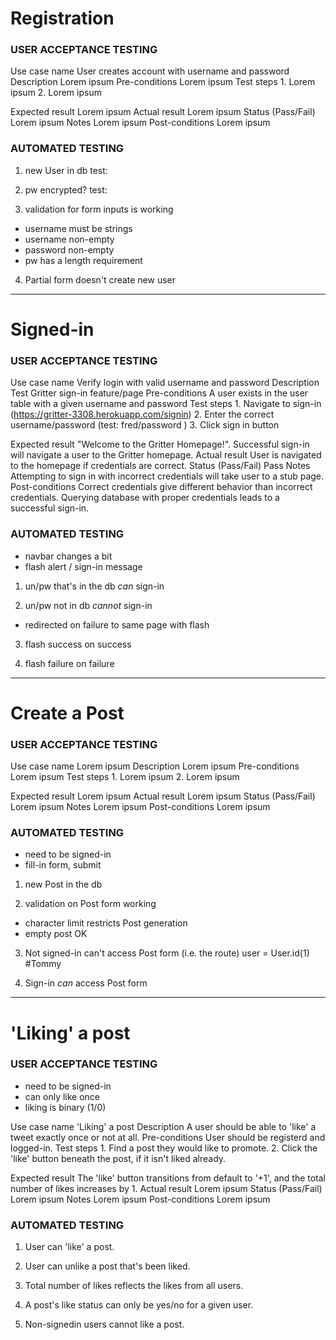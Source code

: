 
# Registration
### USER ACCEPTANCE TESTING
Use case name
    User creates account with username and password
Description
    Lorem ipsum
Pre-conditions
    Lorem ipsum
Test steps
    1. Lorem ipsum
    2. Lorem ipsum

Expected result
    Lorem ipsum
Actual result
    Lorem ipsum
Status (Pass/Fail)
    Lorem ipsum
Notes
    Lorem ipsum
Post-conditions
    Lorem ipsum

### AUTOMATED TESTING
1. new User in db
	test: 

2. pw encrypted?
	test: 

3. validation for form inputs is working
 - username must be strings
 - username non-empty
 - password non-empty
 - pw has a length requirement

4. Partial form doesn't create new user

--------
# Signed-in
### USER ACCEPTANCE TESTING
Use case name
    Verify login with valid username and password
Description
    Test Gritter sign-in feature/page
Pre-conditions
    A user exists in the user table with a given username and password
Test steps
    1. Navigate to sign-in (https://gritter-3308.herokuapp.com/signin)
    2. Enter the correct username/password (test: fred/password )
    3. Click sign in button

Expected result
    "Welcome to the Gritter Homepage!". Successful sign-in will navigate a user to the Gritter homepage.
Actual result
    User is navigated to the homepage if credentials are correct.
Status (Pass/Fail)
    Pass
Notes
    Attempting to sign in with incorrect credentials will take user to a stub page.
Post-conditions
    Correct credentials give different behavior than incorrect credentials. Querying database with proper credentials leads to a successful sign-in.

### AUTOMATED TESTING
 - navbar changes a bit
 - flash alert / sign-in message

1. un/pw that's in the db *can* sign-in

2. un/pw not in db *cannot* sign-in
 - redirected on failure to same page with flash

3. flash success on success

4. flash failure on failure

--------
# Create a Post
### USER ACCEPTANCE TESTING
Use case name
    Lorem ipsum
Description
    Lorem ipsum
Pre-conditions
    Lorem ipsum
Test steps
    1. Lorem ipsum
    2. Lorem ipsum

Expected result
    Lorem ipsum
Actual result
    Lorem ipsum
Status (Pass/Fail)
    Lorem ipsum
Notes
    Lorem ipsum
Post-conditions
    Lorem ipsum

### AUTOMATED TESTING

- need to be signed-in
- fill-in form, submit

1. new Post in the db

2. validation on Post form working
 - character limit restricts Post generation
 - empty post OK

3. Not signed-in can't access Post form (i.e. the route)
user = User.id(1) #Tommy

4. Sign-in *can* access Post form

--------
# 'Liking' a post
### USER ACCEPTANCE TESTING
- need to be signed-in
- can only like once
- liking is binary (1/0)

Use case name
    'Liking' a post
Description
    A user should be able to 'like' a tweet exactly once or not at all.
Pre-conditions
    User should be registerd and logged-in.
Test steps
    1. Find a post they would like to promote. 
    2. Click the 'like' button beneath the post, if it isn't liked already.

Expected result
    The 'like' button transitions from default to '+1', and the total number of likes increases by 1.
Actual result
    Lorem ipsum
Status (Pass/Fail)
    Lorem ipsum
Notes
    Lorem ipsum
Post-conditions
    Lorem ipsum

### AUTOMATED TESTING
1. User can 'like' a post.

2. User can unlike a post that's been liked.

3. Total number of likes reflects the likes from all users.

4. A post's like status can only be yes/no for a given user.

5. Non-signedin users cannot like a post.








